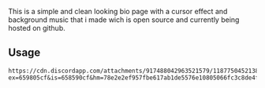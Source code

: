 
This is a simple and clean looking bio page with a cursor effect and background music that i made wich is open source and currently being hosted on github.


## Usage

```
https://cdn.discordapp.com/attachments/917488042963521579/1187750452138348584/image.png?ex=659805cf&is=658590cf&hm=78e2e2ef957fbe617ab1de5576e10805066fc3c8de4f95bc9c576d75406a73a8&
```
